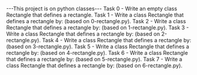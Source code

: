 ---This project is on python classes---
Task 0 - Write an empty class Rectangle that defines a rectangle.
Task 1 - Write a class Rectangle that defines a rectangle by: (based on 0-rectangle.py).
Task 2 - Write a class Rectangle that defines a rectangle by: (based on 1-rectangle.py).
Task 3 - Write a class Rectangle that defines a rectangle by: (based on 2-rectangle.py).
Task 4 - Write a class Rectangle that defines a rectangle by: (based on 3-rectangle.py).
Task 5 - Write a class Rectangle that defines a rectangle by: (based on 4-rectangle.py).
Task 6 - Write a class Rectangle that defines a rectangle by: (based on 5-rectangle.py).
Task 7 - Write a class Rectangle that defines a rectangle by: (based on 6-rectangle.py).
